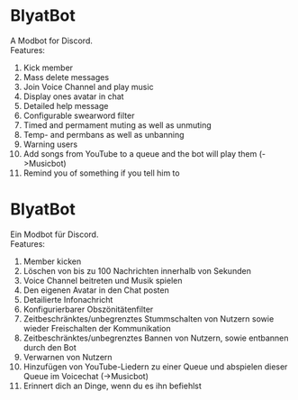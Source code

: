 # BlyatBot

A Modbot for Discord.  
Features:  
1. Kick member  
2. Mass delete messages  
3. Join Voice Channel and play music
4. Display ones avatar in chat
5. Detailed help message
6. Configurable swearword filter  
7. Timed and permament muting as well as unmuting
8. Temp- and permbans as well as unbanning
9. Warning users
10. Add songs from YouTube to a queue and the bot will play them (->Musicbot)  
11. Remind you of something if you tell him to


# BlyatBot

Ein Modbot für Discord.  
Features:  
1. Member kicken 
2. Löschen von bis zu 100 Nachrichten innerhalb von Sekunden  
3. Voice Channel beitreten und Musik spielen
4. Den eigenen Avatar in den Chat posten
5. Detailierte Infonachricht
6. Konfigurierbarer Obszönitätenfilter  
7. Zeitbeschränktes/unbegrenztes Stummschalten von Nutzern sowie wieder Freischalten der Kommunikation
8. Zeitbeschränktes/unbegrenztes Bannen von Nutzern, sowie entbannen durch den Bot
9. Verwarnen von Nutzern
10. Hinzufügen von YouTube-Liedern zu einer Queue und abspielen dieser Queue im Voicechat (->Musicbot)  
11. Erinnert dich an Dinge, wenn du es ihn befiehlst

